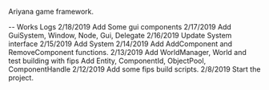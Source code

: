 Ariyana game framework.

-- Works Logs
2/18/2019 Add Some gui components
2/17/2019 Add GuiSystem, Window, Node, Gui, Delegate
2/16/2019 Update System interface
2/15/2019 Add System
2/14/2019 Add AddComponent and RemoveComponent functions.
2/13/2019 Add WorldManager, World and test building with fips
		  Add Entity, ComponentId, ObjectPool, ComponentHandle
2/12/2019 Add some fips build scripts.
2/8/2019 Start the project.